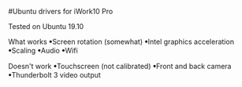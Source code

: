 #Ubuntu drivers for iWork10 Pro

Tested on Ubuntu 19.10

What works
ꔷScreen rotation (somewhat)
ꔷIntel graphics acceleration
ꔷScaling
ꔷAudio
ꔷWifi

Doesn't work
ꔷTouchscreen (not calibrated)
ꔷFront and back camera
ꔷThunderbolt 3 video output
